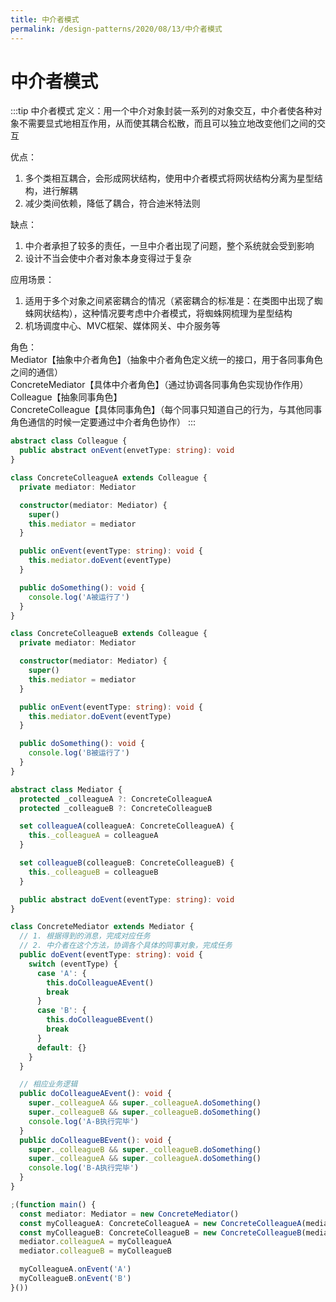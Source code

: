 ```yaml
---
title: 中介者模式
permalink: /design-patterns/2020/08/13/中介者模式
---
```


# 中介者模式
:::tip 中介者模式
定义：用一个中介对象封装一系列的对象交互，中介者使各种对象不需要显式地相互作用，从而使其耦合松散，而且可以独立地改变他们之间的交互

优点：<br>
1. 多个类相互耦合，会形成网状结构，使用中介者模式将网状结构分离为星型结构，进行解耦<br>
2. 减少类间依赖，降低了耦合，符合迪米特法则

缺点：<br>
1. 中介者承担了较多的责任，一旦中介者出现了问题，整个系统就会受到影响<br>
2. 设计不当会使中介者对象本身变得过于复杂

应用场景：<br>
1. 适用于多个对象之间紧密耦合的情况（紧密耦合的标准是：在类图中出现了蜘蛛网状结构），这种情况要考虑中介者模式，将蜘蛛网梳理为星型结构<br>
2. 机场调度中心、MVC框架、媒体网关、中介服务等

角色：<br>
      Mediator【抽象中介者角色】（抽象中介者角色定义统一的接口，用于各同事角色之间的通信）<br>
      ConcreteMediator【具体中介者角色】（通过协调各同事角色实现协作作用）<br>
      Colleague【抽象同事角色】<br>
      ConcreteColleague【具体同事角色】（每个同事只知道自己的行为，与其他同事角色通信的时候一定要通过中介者角色协作）
:::
```ts
abstract class Colleague {
  public abstract onEvent(envetType: string): void
}

class ConcreteColleagueA extends Colleague {
  private mediator: Mediator

  constructor(mediator: Mediator) {
    super()
    this.mediator = mediator
  }

  public onEvent(eventType: string): void {
    this.mediator.doEvent(eventType)
  }

  public doSomething(): void {
    console.log('A被运行了')
  }
}

class ConcreteColleagueB extends Colleague {
  private mediator: Mediator

  constructor(mediator: Mediator) {
    super()
    this.mediator = mediator
  }

  public onEvent(eventType: string): void {
    this.mediator.doEvent(eventType)
  }

  public doSomething(): void {
    console.log('B被运行了')
  }
}

abstract class Mediator {
  protected _colleagueA ?: ConcreteColleagueA
  protected _colleagueB ?: ConcreteColleagueB

  set colleagueA(colleagueA: ConcreteColleagueA) {
    this._colleagueA = colleagueA
  }

  set colleagueB(colleagueB: ConcreteColleagueB) {
    this._colleagueB = colleagueB
  }

  public abstract doEvent(eventType: string): void
}

class ConcreteMediator extends Mediator {
  // 1. 根据得到的消息，完成对应任务
  // 2. 中介者在这个方法，协调各个具体的同事对象，完成任务
  public doEvent(eventType: string): void {
    switch (eventType) {
      case 'A': {
        this.doColleagueAEvent()
        break
      }
      case 'B': {
        this.doColleagueBEvent()
        break
      }
      default: {}
    }
  }

  // 相应业务逻辑
  public doColleagueAEvent(): void {
    super._colleagueA && super._colleagueA.doSomething()
    super._colleagueB && super._colleagueB.doSomething()
    console.log('A-B执行完毕')
  }
  public doColleagueBEvent(): void {
    super._colleagueB && super._colleagueB.doSomething()
    super._colleagueA && super._colleagueA.doSomething()
    console.log('B-A执行完毕')
  }
}

;(function main() {
  const mediator: Mediator = new ConcreteMediator()
  const myColleagueA: ConcreteColleagueA = new ConcreteColleagueA(mediator)
  const myColleagueB: ConcreteColleagueB = new ConcreteColleagueB(mediator)
  mediator.colleagueA = myColleagueA
  mediator.colleagueB = myColleagueB

  myColleagueA.onEvent('A')
  myColleagueB.onEvent('B')
}())
```
